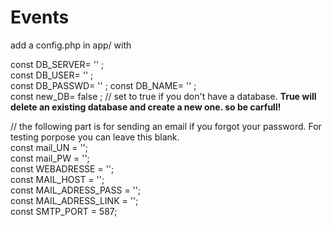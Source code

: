 # Events

add a config.php in app/ with  

const DB_SERVER= '' ;  
const DB_USER= '' ;  
const DB_PASSWD= '' ;
const DB_NAME=  '' ;  
const new_DB= false  ;  // set to true if you don't have a database. **True will delete an existing database and create a new one. so be carfull!**

// the following part is for sending an email if you forgot your password. For testing porpose you can leave this blank.  
const mail_UN = '';  
const mail_PW = '';  
const WEBADRESSE = '';  
const MAIL_HOST = '';  
const MAIL_ADRESS_PASS = '';  
const MAIL_ADRESS_LINK = '';  
const SMTP_PORT = 587;  
